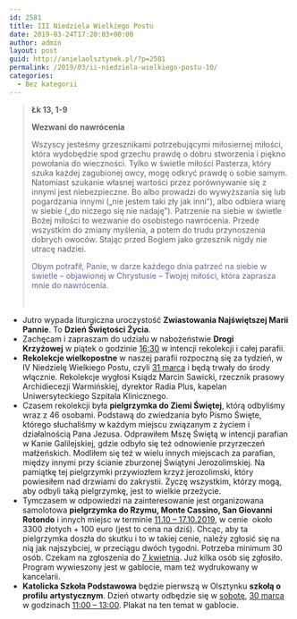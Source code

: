```yaml
---
id: 2581
title: III Niedziela Wielkiego Postu
date: 2019-03-24T17:20:03+00:00
author: admin
layout: post
guid: http://anielaolsztynek.pl/?p=2581
permalink: /2019/03/ii-niedziela-wielkiego-postu-10/
categories:
  - Bez kategorii
---
```

> **Łk 13, 1-9**
> 
> **Wezwani do nawrócenia**
> 
> Wszyscy jesteśmy grzesznikami potrzebującymi miłosiernej miłości, która wydobędzie spod grzechu prawdę o dobru stworzenia i piękno powołania do wieczności. Tylko w świetle miłości Pasterza, który szuka każdej zagubionej owcy, mogę odkryć prawdę o sobie samym. Natomiast szukanie własnej wartości przez porównywanie się z innymi jest niebezpieczne. Bo albo prowadzi do wywyższania się lub pogardzania innymi (&#8222;nie jestem taki zły jak inni&#8221;), albo odbiera wiarę w siebie (&#8222;do niczego się nie nadaję&#8221;). Patrzenie na siebie w świetle Bożej miłości to wezwanie do osobistego nawrócenia. Przede wszystkim do zmiany myślenia, a potem do trudu przynoszenia dobrych owoców. Stając przed Bogiem jako grzesznik nigdy nie utracę nadziei.
> 
> <span style="color: #666699;">Obym potrafił, Panie, w darze każdego dnia patrzeć na siebie w świetle &#8211; objawionej w Chrystusie &#8211; Twojej miłości, która zaprasza mnie do nawrócenia.</span>
> 
> &nbsp;

  * Jutro wypada liturgiczna uroczystość **Zwiastowania Najświętszej Marii Pannie**. To **Dzień Świętości Życia**.
  * Zachęcam i zapraszam do udziału w nabożeństwie **Drogi Krzyżowej** w piątek o godzinie <span style="text-decoration: underline;">16:30</span> w intencji rekolekcji i całej parafii.
  * **Rekolekcje wielkopostne** w naszej parafii rozpoczną się za tydzień, w IV Niedzielę Wielkiego Postu, czyli <span style="text-decoration: underline;">31 marca</span> i będą trwały do środy włącznie. Rekolekcje wygłosi Ksiądz Marcin Sawicki, rzecznik prasowy Archidiecezji Warmińskiej, dyrektor Radia Plus, kapelan Uniwersyteckiego Szpitala Klinicznego.
  * Czasem rekolekcji była **pielgrzymka do Ziemi Świętej**, którą odbyliśmy wraz z 46 osobami. Podstawą do zwiedzania było Pismo Święte, którego słuchaliśmy w każdym miejscu związanym z życiem i działalnością Pana Jezusa. Odprawiłem Mszę Świętą w intencji parafian w Kanie Galilejskiej, gdzie odbyło się też odnowienie przyrzeczeń małżeńskich. Modliłem się też w wielu innych miejscach za parafian, między innymi przy ścianie zburzonej Świątyni Jerozolimskiej. Na pamiątkę tej pielgrzymki przywiozłem krzyż jerozolimski, który powiesiłem nad drzwiami do zakrystii. Życzę wszystkim, którzy mogą, aby odbyli taką pielgrzymkę, jest to wielkie przeżycie.
  * Tymczasem w odpowiedzi na zainteresowanie jest organizowana samolotowa **pielgrzymka do Rzymu, Monte Cassino, San Giovanni Rotondo** i innych miejsc w terminie <span style="text-decoration: underline;">11.10 &#8211; 17.10.2019,</span> w cenie  około 3300 złotych + 100 euro (jest to cena na dziś). Chcąc, aby ta pielgrzymka doszła do skutku i to w takiej cenie, należy zgłosić się na nią jak najszybciej, w przeciągu dwóch tygodni. Potrzeba minimum 30 osób. Czekam na zgłoszenia do <span style="text-decoration: underline;">7 kwietnia</span>. Już kilka osób się zgłosiło. Program wywieszony jest w gablocie, mam też wydrukowany w kancelarii.
  * **Katolicka Szkoła Podstawowa** będzie pierwszą w Olsztynku **szkołą o profilu** **artystycznym**. Dzień otwarty odbędzie się w <span style="text-decoration: underline;">sobotę,</span> <span style="text-decoration: underline;">30 marca</span> w godzinach <span style="text-decoration: underline;">11:00 &#8211; 13:00</span>. Plakat na ten temat w gablocie.